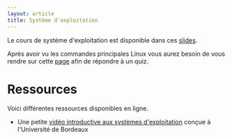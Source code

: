 ```yaml
---
layout: article
title: Système d'exploitation
---
```


Le cours de système d'exploitation est disponible dans ces [slides](./cours.pdf).

Après avoir vu les commandes principales Linux vous aurez besoin de
vous rendre sur cette
[page](https://moodle1.u-bordeaux.fr/mod/lesson/view.php?id=172033)
afin de répondre à un quiz.

# Ressources

Voici différentes ressources disponibles en ligne.

* Une petite
  [vidéo introductive aux systèmes d'exploitation](https://youtu.be/np5SDSeTdAY)
  conçue à l'Université de Bordeaux

